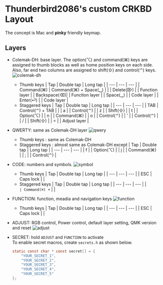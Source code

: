 # Thunderbird2086's custom CRKBD Layout

The concept is Mac and **pinky** friendly keymap.

## Layers
- Colemak-DH: base layer. The option(⌥) and command(⌘) keys are assigned to thumb blocks as well as home position keys on each side.  Also, far end two columns are assigned to shift(⇧) and control(⌃) keys.
  ![colemak-dh](https://i.imgur.com/R7EzTTt.png)
  - Thumb keys
    | Tap         |  Double tap           |  Long tap        |
    | ---         | ---                   |  ---             |
    | Command(⌘)  | Command(⌘) + Space(␣) |                  |
    | Delete(⌦)   |                       |  Function layer  |
    | Backspace(⌫)|                       |  Function layer  |
    | Space(␣)    |                       |  Code layer      |
    | Enter(⏎)    |                       |  Code layer      |
  - Staggered keys
    | Tap         |  Double tap           |  Long tap        |
    | ---         | ---                   |  ---             |
    | TAB         | Control(⌃) + TAB      |                  |
    | a           |                       |  Control(⌃)      |
    | z           |                       |  Shift(⇧)        |
    | t           |                       |  Option(⌥)       |
    | n           |                       |  Command(⌘)      |
    | o           |                       |  Control(⌃)      |
    | '           |                       |  Control(⌃)      |
    | /           |                       |  Shift(⇧)        |
    | =           |                       |  Adjust layer    |

- QWERTY: same as Colemak-DH layer
  ![qwery](https://i.imgur.com/v9JBwQu.png)
  - Thumb keys : same as Colemak-DH
  - Staggered keys : almost same as Colemak-DH except
    | Tap         |  Double tap           |  Long tap        |
    | ---         | ---                   |  ---             |
    | f           |                       |  Option(⌥)       |
    | j           |                       |  Command(⌘)      |
    | ;           |                       |  Control(⌃)      |

- CODE: numbers and symbols.
  ![symbol](https://i.imgur.com/BPgPlYX.png)
  - Thumb keys
    | Tap         |  Double tap           |  Long tap        |
    | ---         | ---                   |  ---             |
    | ESC         | Caps lock             |                  |
  - Staggered keys
    | Tap         |  Double tap           |  Long tap        |
    | ---         | ---                   |  ---             |
    | `           | Command(⌘) + `        |                  |

- FUNCTION: function, meadia and navigation keys
  ![function](https://i.imgur.com/cs5haUP.png)
  - Thumb keys
    | Tap         |  Double tap           |  Long tap        |
    | ---         | ---                   |  ---             |
    | ESC         | Caps lock             |                  |

- ADJUST: RGB control, Power control, default layer setting, QMK version and reset
  ![adjust](https://i.imgur.com/T5yaCMq.png)

- SECRET: hold `ADJUST` and `FUNCTION` to activate<br>
  To enable secret macros, create `secrets.h` as shown below.
  ```c
  static const char * const secret[] = {
      "YOUR_SECRET_1",
      "YOUR_SECRET_2",
      "YOUR_SECRET_3",
      "YOUR_SECRET_4",
      "YOUR_SECRET_5"
  };
  ```
